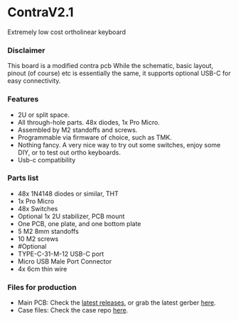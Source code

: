 # ContraV2.1
Extremely low cost ortholinear keyboard
### Disclaimer
This board is a modified contra pcb While the schematic, basic layout, pinout (of course) etc is essentially the same, it supports optional USB-C for easy connectivity.

### Features
- 2U or split space.
- All through-hole parts. 48x diodes, 1x Pro Micro.
- Assembled by M2 standoffs and screws.
- Programmable via firmware of choice, such as TMK.
- Nothing fancy. A very nice way to try out some switches, enjoy some DIY, or to test out ortho keyboards.
- Usb-c compatibility

### Parts list
- 48x 1N4148 diodes or similar, THT
- 1x Pro Micro
- 48x Switches
- Optional 1x 2U stabilizer, PCB mount
- One PCB, one plate, and one bottom plate
- 5 M2 8mm standoffs
- 10 M2 screws
- #Optional
- TYPE-C-31-M-12 USB-C port 
- Micro USB Male Port Connector
- 4x 6cm thin wire

### Files for production
- Main PCB: Check the [latest releases](https://github.com/ai03-2725/Contra/releases), or grab the latest gerber [here](https://github.com/ai03-2725/Contra/blob/master/Gerbers/Gerbers.zip).
- Case files: Check the case repo [here](https://github.com/ai03-2725/ContraPlates).
